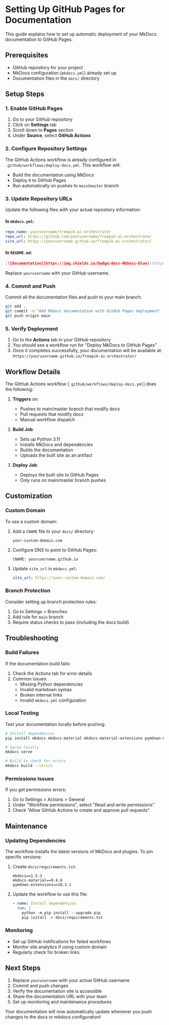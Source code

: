 # Setting Up GitHub Pages for Documentation

This guide explains how to set up automatic deployment of your MkDocs documentation to GitHub Pages.

## Prerequisites

- GitHub repository for your project
- MkDocs configuration (`mkdocs.yml`) already set up
- Documentation files in the `docs/` directory

## Setup Steps

### 1. Enable GitHub Pages

1. Go to your GitHub repository
2. Click on **Settings** tab
3. Scroll down to **Pages** section
4. Under **Source**, select **GitHub Actions**

### 2. Configure Repository Settings

The GitHub Actions workflow is already configured in `.github/workflows/deploy-docs.yml`. This workflow will:

- Build the documentation using MkDocs
- Deploy it to GitHub Pages
- Run automatically on pushes to `main`/`master` branch

### 3. Update Repository URLs

Update the following files with your actual repository information:

#### In `mkdocs.yml`:
```yaml
repo_name: yourusername/freepik-ai-orchestrator
repo_url: https://github.com/yourusername/freepik-ai-orchestrator
site_url: https://yourusername.github.io/freepik-ai-orchestrator/
```

#### In `README.md`:
```markdown
[![Documentation](https://img.shields.io/badge/docs-MkDocs-blue)](https://yourusername.github.io/freepik-ai-orchestrator/)
```

Replace `yourusername` with your GitHub username.

### 4. Commit and Push

Commit all the documentation files and push to your main branch:

```bash
git add .
git commit -m "Add MkDocs documentation with GitHub Pages deployment"
git push origin main
```

### 5. Verify Deployment

1. Go to the **Actions** tab in your GitHub repository
2. You should see a workflow run for "Deploy MkDocs to GitHub Pages"
3. Once it completes successfully, your documentation will be available at:
   `https://yourusername.github.io/freepik-ai-orchestrator/`

## Workflow Details

The GitHub Actions workflow (`.github/workflows/deploy-docs.yml`) does the following:

1. **Triggers** on:
   - Pushes to main/master branch that modify docs
   - Pull requests that modify docs
   - Manual workflow dispatch

2. **Build Job**:
   - Sets up Python 3.11
   - Installs MkDocs and dependencies
   - Builds the documentation
   - Uploads the built site as an artifact

3. **Deploy Job**:
   - Deploys the built site to GitHub Pages
   - Only runs on main/master branch pushes

## Customization

### Custom Domain

To use a custom domain:

1. Add a `CNAME` file to your `docs/` directory:
   ```
   your-custom-domain.com
   ```

2. Configure DNS to point to GitHub Pages:
   ```
   CNAME: yourusername.github.io
   ```

3. Update `site_url` in `mkdocs.yml`:
   ```yaml
   site_url: https://your-custom-domain.com/
   ```

### Branch Protection

Consider setting up branch protection rules:

1. Go to Settings > Branches
2. Add rule for `main` branch
3. Require status checks to pass (including the docs build)

## Troubleshooting

### Build Failures

If the documentation build fails:

1. Check the Actions tab for error details
2. Common issues:
   - Missing Python dependencies
   - Invalid markdown syntax
   - Broken internal links
   - Invalid `mkdocs.yml` configuration

### Local Testing

Test your documentation locally before pushing:

```bash
# Install dependencies
pip install mkdocs mkdocs-material mkdocs-material-extensions pymdown-extensions

# Serve locally
mkdocs serve

# Build to check for errors
mkdocs build --strict
```

### Permissions Issues

If you get permissions errors:

1. Go to Settings > Actions > General
2. Under "Workflow permissions", select "Read and write permissions"
3. Check "Allow GitHub Actions to create and approve pull requests"

## Maintenance

### Updating Dependencies

The workflow installs the latest versions of MkDocs and plugins. To pin specific versions:

1. Create `docs/requirements.txt`:
   ```
   mkdocs==1.5.3
   mkdocs-material==9.4.6
   pymdown-extensions==10.3.1
   ```

2. Update the workflow to use this file:
   ```yaml
   - name: Install dependencies
     run: |
       python -m pip install --upgrade pip
       pip install -r docs/requirements.txt
   ```

### Monitoring

- Set up GitHub notifications for failed workflows
- Monitor site analytics if using custom domain
- Regularly check for broken links

## Next Steps

1. Replace `yourusername` with your actual GitHub username
2. Commit and push changes
3. Verify the documentation site is accessible
4. Share the documentation URL with your team
5. Set up monitoring and maintenance procedures

Your documentation will now automatically update whenever you push changes to the docs or mkdocs configuration!
